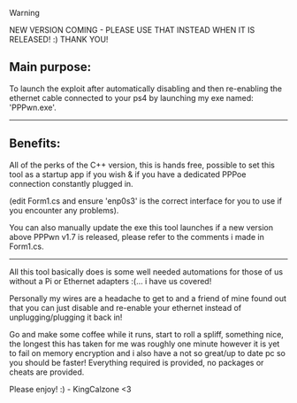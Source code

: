 > [!WARNING]
> NEW VERSION COMING - PLEASE USE THAT INSTEAD WHEN IT IS RELEASED! :) THANK YOU!

Main purpose: 
---------------------------------------------------------------------------------------------------------------------------------------------------------------------------------------------------
To launch the exploit after automatically disabling and then re-enabling the ethernet cable connected to your ps4 by launching my exe named: 'PPPwn.exe'.

---------------------------------------------------------------------------------------------------------------------------------------------------------------------------------------------------

Benefits:
---------------------------------------------------------------------------------------------------------------------------------------------------------------------------------------------------
All of the perks of the C++ version, this is hands free, possible to set this tool as a startup app if you wish & if you have a dedicated PPPoe connection constantly plugged in.

(edit Form1.cs and ensure 'enp0s3' is the correct interface for you to use if you encounter any problems).

You can also manually update the exe this tool launches if a new version above PPPwn v1.7 is released, please refer to the comments i made in Form1.cs.

---------------------------------------------------------------------------------------------------------------------------------------------------------------------------------------------------
All this tool basically does is some well needed automations for those of us without a Pi or Ethernet adapters :(... i have us covered!

Personally my wires are a headache to get to and a friend of mine found out that you can just disable and re-enable your ethernet instead of unplugging/plugging it back in!

Go and make some coffee while it runs, start to roll a spliff, something nice, the longest this has taken for me was roughly one minute however it is yet to fail on memory encryption and i also have a not so great/up to date pc so you should be faster! Everything required is provided, no packages or cheats are provided. 

Please enjoy! :) - KingCalzone <3
